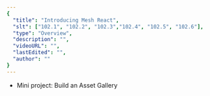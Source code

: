 ```yaml
---
{
  "title": "Introducing Mesh React",
  "slt": ["102.1", "102.2", "102.3","102.4", "102.5", "102.6"],
  "type": "Overview",
  "description": "",
  "videoURL": "",
  "lastEdited": "",
  "author": ""
}
---
```


- Mini project: Build an Asset Gallery
